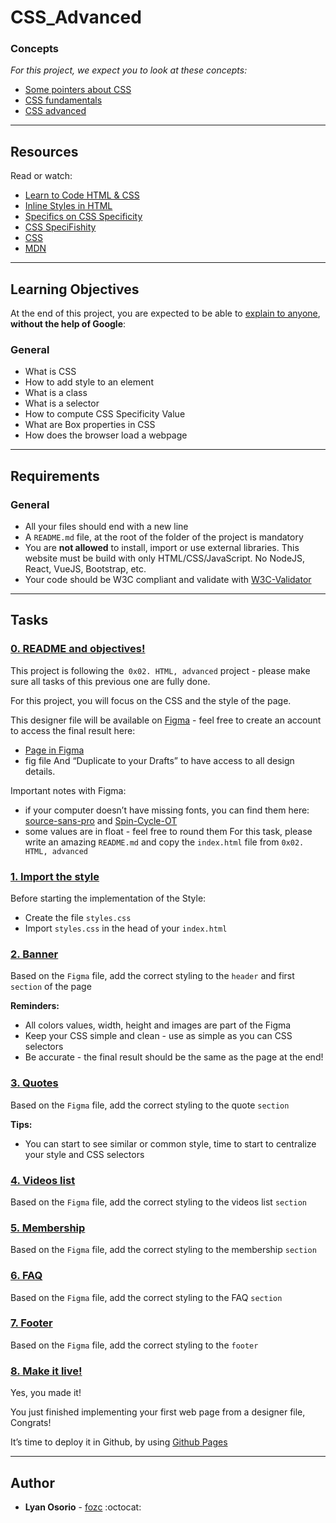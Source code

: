 # CSS_Advanced

### Concepts
*For this project, we expect you to look at these concepts:*
- [Some pointers about CSS](https://intranet.hbtn.io/concepts/840)
- [CSS fundamentals](https://intranet.hbtn.io/concepts/841)
- [CSS advanced](https://intranet.hbtn.io/concepts/847)

---

## Resources
Read or watch:
* [Learn to Code HTML & CSS](https://learn.shayhowe.com/html-css/)
* [Inline Styles in HTML](https://www.codecademy.com/article/html-inline-styles)
* [Specifics on CSS Specificity](https://css-tricks.com/specifics-on-css-specificity/)
* [CSS SpeciFishity](http://www.standardista.com/cgi-sys/suspendedpage.cgi)
* [CSS](https://developer.mozilla.org/en-US/docs/Learn/CSS)
* [MDN](https://developer.mozilla.org/en-US/)

---
## Learning Objectives
At the end of this project, you are expected to be able to [explain to anyone](https://fs.blog/feynman-learning-technique/), **without the help of Google**:

### General
- What is CSS
- How to add style to an element
- What is a class
- What is a selector
- How to compute CSS Specificity Value
- What are Box properties in CSS
- How does the browser load a webpage

---

## Requirements
### General
- All your files should end with a new line
- A `README.md` file, at the root of the folder of the project is mandatory
- You are **not allowed** to install, import or use external libraries. This website must be build with only HTML/CSS/JavaScript. No NodeJS, React, VueJS, Bootstrap, etc.
- Your code should be W3C compliant and validate with [W3C-Validator](https://github.com/hs-hq/W3C-Validator)

---
## Tasks

### [0. README and objectives!](./README.md)
This project is following the` 0x02. HTML, advanced` project - please make sure all tasks of this previous one are fully done.

For this project, you will focus on the CSS and the style of the page.

This designer file will be available on [Figma](https://www.figma.com/files/recent?fuid=1111140545816856971) - feel free to create an account to access the final result here:

  - [Page in Figma](https://www.figma.com/file/XrEAsu1vQj5fhVaNG38d2W/Homepage?type=design&t=uXdOp7qwKRsai8CZ-0)
  - fig file
And “Duplicate to your Drafts” to have access to all design details.

Important notes with Figma:

  - if your computer doesn’t have missing fonts, you can find them here: [source-sans-pro](https://www.fontsquirrel.com/fonts/source-sans-pro) and [Spin-Cycle-OT](https://www.fontsquirrel.com/fonts/Spin-Cycle-OT)
  - some values are in float - feel free to round them
For this task, please write an amazing `README.md`  and copy the `index.html` file from `0x02. HTML, advanced`


### [1. Import the style](./styles.css)
Before starting the implementation of the Style:

  - Create the file `styles.css`
  - Import `styles.css` in the head of your `index.html`



### [2. Banner](./styles.css)
Based on the `Figma` file, add the correct styling to the `header` and first `section` of the page

**Reminders:**
  - All colors values, width, height and images are part of the Figma
  - Keep your CSS simple and clean - use as simple as you can CSS selectors
  - Be accurate - the final result should be the same as the page at the end!



### [3. Quotes](./styles.css)
Based on the `Figma` file, add the correct styling to the quote `section`

**Tips:**
  - You can start to see similar or common style, time to start to centralize your style and CSS selectors


### [4. Videos list](./styles.css)
Based on the `Figma` file, add the correct styling to the videos list `section`


### [5. Membership](./styles.css)
Based on the `Figma` file, add the correct styling to the membership `section`


### [6. FAQ](./styles.css)
Based on the `Figma` file, add the correct styling to the FAQ `section`


### [7. Footer](./styles.css)
Based on the `Figma` file, add the correct styling to the `footer`


### [8. Make it live!]()
Yes, you made it!

You just finished implementing your first web page from a designer file, Congrats!

It’s time to deploy it in Github, by using [Github Pages](https://pages.github.com)


---

## Author
- **Lyan Osorio** - [fozc](https://github.com/Lyan-OS) :octocat: